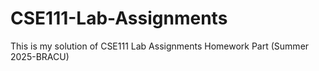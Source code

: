 # CSE111-Lab-Assignments
This is my solution of CSE111 Lab Assignments Homework Part (Summer 2025-BRACU)
